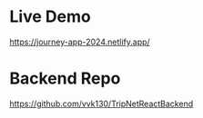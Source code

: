 # Live Demo

https://journey-app-2024.netlify.app/

# Backend Repo

https://github.com/vvk130/TripNetReactBackend
